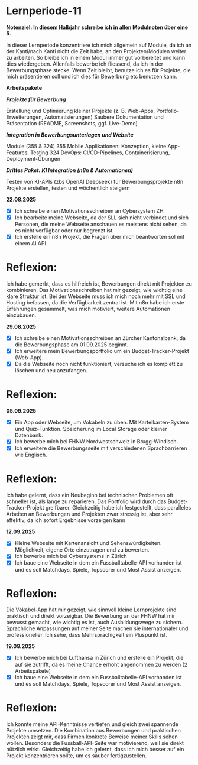 # Lernperiode-11

**Notenziel: In diesem Halbjahr schreibe ich in allen Modulnoten über eine 5.**

In dieser Lernperiode konzentriere ich mich allgemein auf Module, da ich an der Kanti/nach Kanti nicht die Zeit habe, an den Projekten/Modulen weiter zu arbeiten. So bleibe ich in einem Modul immer gut vorbereitet und kann dies wiedergeben. Allenfalls bewerbe ich fliessend, da ich in der Bewerbungsphase stecke. Wenn Zeit bleibt, benutze ich es für Projekte, die mich präsentieren soll und ich dies für Bewerbung etc benutzen kann.


**Arbeitspakete**

***Projekte für Bewerbung***

Erstellung und Optimierung kleiner Projekte (z. B. Web-Apps, Portfolio-Erweiterungen, Automatisierungen)
Saubere Dokumentation und Präsentation (README, Screenshots, ggf. Live-Demo)

***Integration in Bewerbungsunterlagen und Website***

Module (355 & 324)
355 Mobile Applikationen: Konzeption, kleine App-Features, Testing
324 DevOps: CI/CD-Pipelines, Containerisierung, Deployment-Übungen


***Drittes Paket: KI Integration (n8n & Automationen)***

Testen von KI-APIs (zbs OpenAI Deepseek) für Bewerbungsprojekte
n8n Projekte erstellen, testen und wöchentlich steigern



**22.08.2025**
- [x] Ich schreibe einen Motivationsschreiben an Cybersystem ZH
- [x] Ich bearbeite meine Webseite, da der SLL sich nicht verbindet und sich Personen, die meine Webseite anschauen es meistens nicht sehen, da es nicht verfügbar oder nur begrenzt ist.
- [x] Ich erstelle ein n8n Projekt, die Fragen über mich beantworten sol mit einem AI API.

# Reflexion:
Ich habe gemerkt, dass es hilfreich ist, Bewerbungen direkt mit Projekten zu kombinieren. Das Motivationsschreiben hat mir gezeigt, wie wichtig eine klare Struktur ist. Bei der Webseite muss ich mich noch mehr mit SSL und Hosting befassen, da die Verfügbarkeit zentral ist. Mit n8n habe ich erste Erfahrungen gesammelt, was mich motiviert, weitere Automationen einzubauen.

**29.08.2025**
- [x] Ich schreibe einen Motivationsschreiben an Zürcher Kantonalbank, da die Bewerbungsphase am 01.09.2025 beginnt.
- [x] Ich erweitere mein Bewerbungsportfolio um ein Budget-Tracker-Projekt (Web-App).
- [x] Da die Webseite noch nicht funktioniert, versuche ich es komplett zu löschen und neu anzufangen.

# Reflexion:


**05.09.2025**
- [x] Ein App oder Webseite, um Vokabeln zu üben. Mit Karteikarten-System und Quiz-Funktion. Speicherung im Local Storage oder kleiner Datenbank.
- [x] Ich bewerbe mich bei FHNW Nordwestschweiz in Brugg-Windisch.
- [x] Ich erweitere die Bewerbungsseite mit verschiedenen Sprachbarrieren wie Englisch.

# Reflexion:
Ich habe gelernt, dass ein Neubeginn bei technischen Problemen oft schneller ist, als lange zu reparieren. Das Portfolio wird durch das Budget-Tracker-Projekt greifbarer. Gleichzeitig habe ich festgestellt, dass paralleles Arbeiten an Bewerbungen und Projekten zwar stressig ist, aber sehr effektiv, da ich sofort Ergebnisse vorzeigen kann

**12.09.2025**
- [x] Kleine Webseite mit Kartenansicht und Sehenswürdigkeiten. Möglichkeit, eigene Orte einzutragen und zu bewerten.
- [x] Ich bewerbe mich bei Cybersystems in Zürich
- [x] Ich baue eine Webseite in dem ein Fussballtabelle-API vorhanden ist und es soll Matchdays, Spiele, Topscorer und Most Assist anzeigen.

# Reflexion:
Die Vokabel-App hat mir gezeigt, wie sinnvoll kleine Lernprojekte sind praktisch und direkt vorzeigbar. Die Bewerbung an der FHNW hat mir bewusst gemacht, wie wichtig es ist, auch Ausbildungswege zu sichern. Sprachliche Anpassungen auf meiner Seite machen sie internationaler und professioneller. Ich sehe, dass Mehrsprachigkeit ein Pluspunkt ist.

**19.09.2025**
- [x] Ich bewerbe mich bei Lufthansa in Zürich und erstelle ein Projekt, die auf sie zutrifft, da es meine Chance erhöht angenommen zu werden (2 Arbeitspakete)
- [x] Ich baue eine Webseite in dem ein Fussballtabelle-API vorhanden ist und es soll Matchdays, Spiele, Topscorer und Most Assist anzeigen.

# Reflexion:
Ich konnte meine API-Kenntnisse vertiefen und gleich zwei spannende Projekte umsetzen. Die Kombination aus Bewerbungen und praktischen Projekten zeigt mir, dass Firmen konkrete Beweise meiner Skills sehen wollen. Besonders die Fussball-API-Seite war motivierend, weil sie direkt nützlich wirkt. Gleichzeitig habe ich gelernt, dass ich mich besser auf ein Projekt konzentrieren sollte, um es sauber fertigzustellen.
